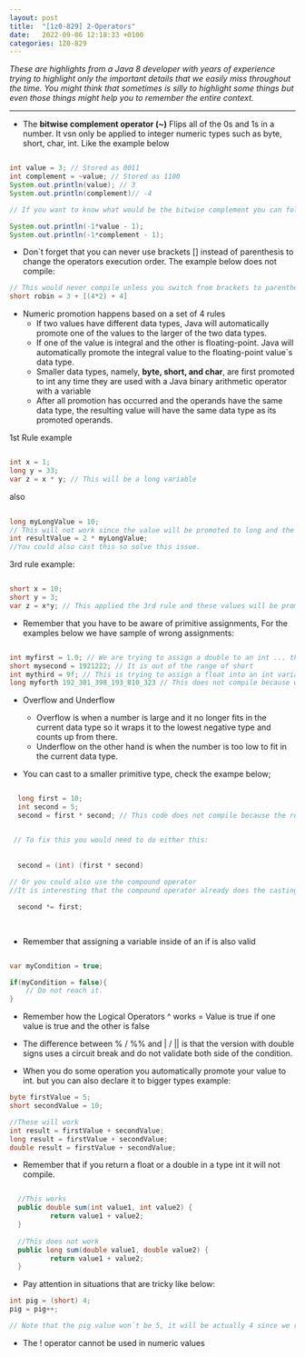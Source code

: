 ```yaml
---
layout: post
title:  "[1z0-829] 2-Operators"
date:   2022-09-06 12:18:33 +0100
categories: 1Z0-829
---
```


_These are highlights from a Java 8 developer with years of experience trying to highlight only the important details that we easily miss throughout the time.
You might think that sometimes is silly to highlight some things but even those things might help you to remember the entire context._

---

* The **bitwise complement operator (~)** Flips all of the 0s and 1s in a number. It vsn only be applied  to integer numeric types such as byte, short, char, int. Like the example below

```java

int value = 3; // Stored as 0011
int complement = ~value; // Stored as 1100
System.out.println(value); // 3
System.out.println(complement)// -4

// If you want to know what would be the bitwise complement you can follow the rule: Multiply it by negative one and then subtract one

System.out.println(-1*value - 1);
System.out.println(-1*complement - 1);

```
* Don`t forget that you can never use brackets [] instead of parenthesis to change the operators execution order. The example below does not compile:

```java
// This would never compile unless you switch from brackets to parentheses
short robin = 3 + [(4*2) + 4]

```

* Numeric promotion happens based on a set of 4 rules
  * If two values have different data types, Java will automatically promote one of the values to the larger of the two data types.
  * If one of the value is integral and the other is floating-point. Java will automatically promote the integral value to the floating-point value`s data type.
  * Smaller data types, namely, **byte, short, and char**, are first promoted to int any time they are used with a Java binary arithmetic operator with a variable
  * After all promotion has occurred and the operands have the same data type, the resulting value will have the same data type as its promoted operands.

1st Rule example

```java

int x = 1;
long y = 33;
var z = x * y; // This will be a long variable

```

also

```java
 
long myLongValue = 10;
// This will not work since the value will be promoted to long and the variable is casted to long.
int resultValue = 2 * myLongValue;
//You could also cast this so solve this issue.

```

3rd rule example:

```java

short x = 10;
short y = 3;
var z = x*y; // This applied the 3rd rule and these values will be promoted to type int

```

* Remember that you have to be aware of primitive assignments, For the examples below we have sample of wrong assignments:


```java

int myfirst = 1.0; // We are trying to assign a double to an int ... this will not allow the code to compile
short mysecond = 1921222; // It is out of the range of short
int mythird = 9f; // This is trying to assign a float into an int variable which is not correct
long myforth 192_301_398_193_810_323 // This does not compile because we are not adding the L for long in the end of it.

```

* Overflow and Underflow
  * Overflow is when a number is large and it no longer fits in the current data type so it wraps it to the lowest negative type and counts up from there.
  * Underflow on the other hand is when the number is too low to fit in the current data type.

* You can cast to a smaller primitive type, check the exampe below;

```java

  long first = 10;
  int second = 5;
  second = first * second; // This code does not compile because the result is a long (applying 1st rule)


 // To fix this you would need to do either this:
  
  
  second = (int) (first * second)
  
// Or you could also use the compound operator
//It is interesting that the compound operator already does the casting for you

  second *= first;
  
  

```

* Remember that assigning a variable inside of an if is also valid 

```java

var myCondition = true;

if(myCondition = false){
    // Do not reach it.    
}

```

* Remember how the Logical Operators ^ works = Value is true if one value is true and the other is false

* The difference between % / %%  and | / || is that the version with double signs uses a circuit break and do not validate both side of the condition.

* When you do some operation you automatically promote your value to int. but you can also declare it to bigger types example:

```java
byte firstValue = 5;
short secondValue = 10;

//These will work
int result = firstValue + secondValue;
long result = firstValue + secondValue;
double result = firstValue + secondValue;

```

* Remember that if you return a float or a double in a type int it will not compile.

```java

  //This works
  public double sum(int value1, int value2) {
          return value1 + value2;
  }
  
  //This does not work
  public long sum(double value1, double value2) {
          return value1 + value2;
  }

```

* Pay attention in situations that are tricky like below:

```java
int pig = (short) 4;
pig = pig++;

// Note that the pig value won`t be 5, it will be actually 4 since we reassign the value of the post-increment operator
```

* The ! operator cannot be used in numeric values